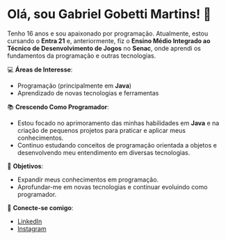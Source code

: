 
# Olá, sou Gabriel Gobetti Martins! 👋

Tenho 16 anos e sou apaixonado por programação. Atualmente, estou cursando o **Entra 21** e, anteriormente, fiz o **Ensino Médio Integrado ao Técnico de Desenvolvimento de Jogos** no **Senac**, onde aprendi os fundamentos da programação e outras tecnologias.

💻 **Áreas de Interesse**:
- Programação (principalmente em **Java**)
- Aprendizado de novas tecnologias e ferramentas

📚 **Crescendo Como Programador**:
- Estou focado no aprimoramento das minhas habilidades em **Java** e na criação de pequenos projetos para praticar e aplicar meus conhecimentos.
- Continuo estudando conceitos de programação orientada a objetos e desenvolvendo meu entendimento em diversas tecnologias.

🚀 **Objetivos**:
- Expandir meus conhecimentos em programação.
- Aprofundar-me em novas tecnologias e continuar evoluindo como programador.

🔗 **Conecte-se comigo**:
- [LinkedIn]([link](https://www.linkedin.com/in/gabriel-gobetti-martins-691069313/))
- [Instagram]([link](https://www.instagram.com/ig.gobetti?igsh=MW9jY3E0dnZmMG1xMQ==))



